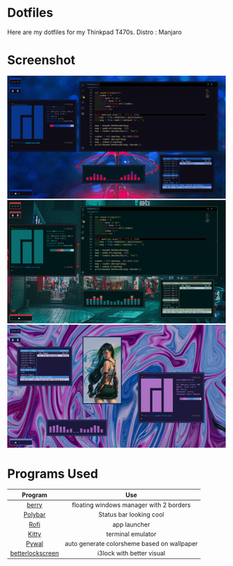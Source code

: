 Dotfiles
=======

Here are my dotfiles for my Thinkpad T470s.
Distro : Manjaro

Screenshot
=========
![](https://github.com/Di-KaZ/Dotfiles/blob/master/screenshot/numberone.png?raw=true)
![](https://github.com/Di-KaZ/Dotfiles/blob/master/screenshot/numbertwo.png?raw=true)
![](https://github.com/Di-KaZ/Dotfiles/blob/master/screenshot/numberthree.png?raw=true)

Programs Used
============

| Program | Use |
| :-: | :-: |
| [berry](https://berrywm.org/) | floating windows manager with 2 borders |
| [Polybar](https://github.com/polybar/polybar) | Status bar looking cool |
| [Rofi](https://github.com/davatorium/rofi) | app launcher |
| [Kitty](https://github.com/kovidgoyal/kitty) | terminal emulator |
| [Pywal](https://github.com/dylanaraps/pywal) | auto generate colorsheme based on wallpaper |
| [betterlockscreen](https://github.com/pavanjadhaw/betterlockscreen) | i3lock with better visual |